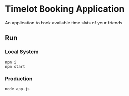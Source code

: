 # Timelot Booking Application
An application to book available time slots of your friends.

## Run

### Local System

```
npm i
npm start
```

### Production

```
node app.js
```